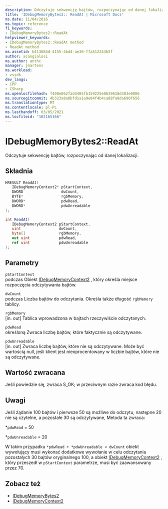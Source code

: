 ```yaml
---
description: Odczytuje sekwencję bajtów, rozpoczynając od danej lokalizacji.
title: 'IDebugMemoryBytes2:: ReadAt | Microsoft Docs'
ms.date: 11/04/2016
ms.topic: reference
f1_keywords:
- IDebugMemoryBytes2::ReadAt
helpviewer_keywords:
- IDebugMemoryBytes2::ReadAt method
- ReadAt method
ms.assetid: b413684d-4155-4bd4-ae30-ffa512243b5f
author: acangialosi
ms.author: anthc
manager: jmartens
ms.workload:
- vssdk
dev_langs:
- CPP
- CSharp
ms.openlocfilehash: f408e062fad4485fb159225e0639618d303e0806
ms.sourcegitcommit: 4b323a8a8bfd1a1a9e84f4b4ca88fa8da690f656
ms.translationtype: MT
ms.contentlocale: pl-PL
ms.lasthandoff: 03/05/2021
ms.locfileid: "102165166"
---
```

# <a name="idebugmemorybytes2readat"></a>IDebugMemoryBytes2::ReadAt
Odczytuje sekwencję bajtów, rozpoczynając od danej lokalizacji.

## <a name="syntax"></a>Składnia

```cpp
HRESULT ReadAt( 
   IDebugMemoryContext2* pStartContext,
   DWORD                 dwCount,
   BYTE*                 rgbMemory,
   DWORD*                pdwRead,
   DWORD*                pdwUnreadable
);
```

```csharp
int ReadAt(
   IDebugMemoryContext2 pStartContext,
   uint                 dwCount,
   byte[]               rgbMemory,
   out uint             pdwRead,
   ref uint             pdwUnreadable
);
```

## <a name="parameters"></a>Parametry
`pStartContext`\
podczas Obiekt [IDebugMemoryContext2](../../../extensibility/debugger/reference/idebugmemorycontext2.md) , który określa miejsce rozpoczęcia odczytywania bajtów.

`dwCount`\
podczas Liczba bajtów do odczytania. Określa także długość `rgbMemory` tablicy.

`rgbMemory`\
[in. out] Tablica wprowadzona w bajtach rzeczywiście odczytanych.

`pdwRead`\
określoną Zwraca liczbę bajtów, które faktycznie są odczytywane.

`pdwUnreadable`\
[in. out] Zwraca liczbę bajtów, które nie są odczytywane. Może być wartością null, jeśli klient jest nieoprocentowany w liczbie bajtów, które nie są odczytywane.

## <a name="return-value"></a>Wartość zwracana
 Jeśli powiedzie się, zwraca S_OK; w przeciwnym razie zwraca kod błędu.

## <a name="remarks"></a>Uwagi
 Jeśli żądanie 100 bajtów i pierwsze 50 są możliwe do odczytu, następne 20 nie są czytelne, a pozostałe 30 są odczytywane, Metoda ta zwraca:

 *`pdwRead` = 50

 *`pdwUnreadable` = 20

 W takim przypadku `*pdwRead + *pdwUnreadable < dwCount` obiekt wywołujący musi wykonać dodatkowe wywołanie w celu odczytania pozostałych 30 bajtów oryginalnego 100, a obiekt [IDebugMemoryContext2](../../../extensibility/debugger/reference/idebugmemorycontext2.md) , który przeszedł w `pStartContext` parametrze, musi być zaawansowany przez 70.

## <a name="see-also"></a>Zobacz też
- [IDebugMemoryBytes2](../../../extensibility/debugger/reference/idebugmemorybytes2.md)
- [IDebugMemoryContext2](../../../extensibility/debugger/reference/idebugmemorycontext2.md)
